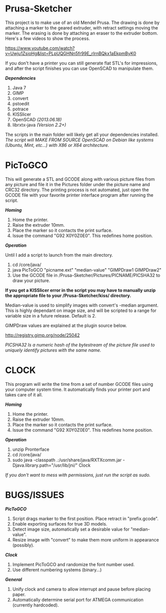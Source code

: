 Prusa-Sketcher
===========

This project is to make use of an old Mendel Prusa. The drawing is done by attaching a marker to the geared extruder, with retract settings moving the marker. The erasing is done by attaching an eraser to the extruder bottom. Here's a few videos to show the process.

https://www.youtube.com/watch?v=Uwju1ZsioHg&list=PLpUQGHNn5fr99E_rIrnBQkx1aEkpmByK0

If you don't have a printer you can still generate flat STL's for impressions, and after the script finishes you can use OpenSCAD to manipulate them.

***Dependencies*** 

1. Java 7
2. GIMP
3. convert 
4. pstoedit 
5. potrace
6. KISSlicer 
7. OpenSCAD *(2013.06.18)*
8. librxtx-java *(Version 2.2+)*

The scripts in the main folder will likely get all your dependencies installed.
*The script will MAKE FROM SOURCE OpenSCAD on Debian like systems (Ubuntu, Mint, etc...) with X86 or X64 architecture.*

PicToGCO
===========

This will generate a STL and GCODE along with various picture files from any picture and file it in the Pictures folder under the picture name and CRC32 directory.
The printing process is not automated, just open the GCODE file with your favorite printer interface program after running the script.

***Homing***

1. Home the printer.
2. Raise the extruder 10mm.
3. Place the marker so it contacts the print surface.
4. Issue the command "G92 X0Y0Z0E0". This redefines home position.

***Operation***

Until I add a script to launch from the main directory.

1. cd /core/java/
2. java PicToGCO "picname.ext" "median-value" "GIMPDraw1 GIMPDraw2"
3. Use the GCODE file in /Prusa-Sketcher/Pictures/PICNAME/PICSHA32 to draw your picture.

**If you get a KISSlicer error in the script you may have to manually unzip the appropriate file to your /Prusa-Sketcher/kiss/ directory.**

Median-value is used to simplify images with convert's -median argument. This is highly dependant on image size, and will be scripted to a range for variable size in a future release. Default is 2.

GIMPDraw values are explained at the plugin source below.

http://registry.gimp.org/node/25042

*PICSHA32 Is a numeric hash of the bytestream of the picture file used to uniquely identify pictures with the same name.*

CLOCK
===========

This program will write the time from a set of number GCODE files using your computer system time. It automatically finds your printer port and takes care of it all.

***Homing***

1. Home the printer.
2. Raise the extruder 10mm.
3. Place the marker so it contacts the print surface.
4. Issue the command "G92 X0Y0Z0E0". This redefines home position.


***Operation***

1. unzip Pronterface
2. cd /core/java/
3. sudo java -classpath .:/usr/share/java/RXTXcomm.jar -Djava.library.path="/usr/lib/jni/" Clock

*If you don't want to mess with permissions, just run the script as sudo.*

BUGS/ISSUES
===========
***PicToGCO*** 

1. Script drags marker to the first position. Place retract in "prefix.gcode".
2. Enable exporting surfaces for true 3D models.
3. Detect image size, automatically set a desirable value for "median-value".
4. Resize image with "convert" to make them more uniform in appearance (possibly).

***Clock***

1. Implement PicToGCO and randomize the font number used.
2. Use different numbering systems (binary...)

***General***

1. Unify clock and camera to allow interrupt and pause before placing paper.
2. Automatically determine serial port for ATMEGA communication (currently hardcoded).
